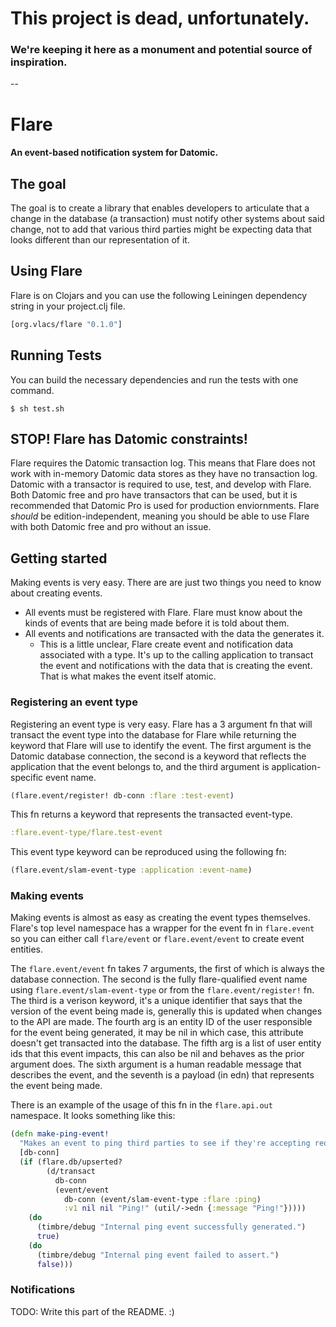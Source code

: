 # This project is dead, unfortunately. #

### We're keeping it here as a monument and potential source of inspiration. ###

--

# Flare
#### An event-based notification system for Datomic.

## The goal
The goal is to create a library that enables developers to articulate that a
change in the database (a transaction) must notify other systems about said
change, not to add that various third parties might be expecting data that
looks different than our representation of it.

## Using Flare
Flare is on Clojars and you can use the following Leiningen dependency string
in your project.clj file.

```clojure
[org.vlacs/flare "0.1.0"]
```

## Running Tests
You can build the necessary dependencies and run the tests with one command.

```$ sh test.sh```

## STOP! Flare has Datomic constraints!
Flare requires the Datomic transaction log. This means that Flare does not work
with in-memory Datomic data stores as they have no transaction log. Datomic with
a transactor is required to use, test, and develop with Flare. Both Datomic free
and pro have transactors that can be used, but it is recommended that Datomic
Pro is used for production enviornments. Flare *should* be edition-independent,
meaning you should be able to use Flare with both Datomic free and pro without
an issue.

## Getting started
Making events is very easy. There are are just two things you need to know about
creating events.
* All events must be registered with Flare. Flare must know about the kinds of
events that are being made before it is told about them.
* All events and notifications are transacted with the data the generates it.
    * This is a little unclear, Flare create event and notification data
    associated with a type. It's up to the calling application to transact the
    event and notifications with the data that is creating the event. That is
    what makes the event itself atomic.

### Registering an event type
Registering an event type is very easy. Flare has a 3 argument fn that will
transact the event type into the database for Flare while returning the keyword
that Flare will use to identify the event. The first argument is the Datomic
database connection, the second is a keyword that reflects the application that
the event belongs to, and the third argument is application-specific event name.

```clojure
(flare.event/register! db-conn :flare :test-event)
```

This fn returns a keyword that represents the transacted event-type.

```clojure
:flare.event-type/flare.test-event
```

This event type keyword can be reproduced using the following fn:

```clojure
(flare.event/slam-event-type :application :event-name)
```

### Making events
Making events is almost as easy as creating the event types themselves. Flare's
top level namespace has a wrapper for the event fn in ```flare.event``` so you
can either call ```flare/event``` or ```flare.event/event``` to create event
entities.

The ```flare.event/event``` fn takes 7 arguments, the first of which is always
the database connection. The second is the fully flare-qualified event name
using ```flare.event/slam-event-type``` or from the ```flare.event/register!```
fn. The third is a verison keyword, it's a unique identifier that says that the
version of the event being made is, generally this is updated when changes to
the API are made. The fourth arg is an entity ID of the user responsible for the
event being generated, it may be nil in which case, this attribute doesn't get
transacted into the database. The fifth arg is a list of user entity ids that
this event impacts, this can also be nil and behaves as the prior argument does.
The sixth argument is a human readable message that describes the event, and the
seventh is a payload (in edn) that represents the event being made.

There is an example of the usage of this fn in the ```flare.api.out```
namespace. It looks something like this:

```clojure
(defn make-ping-event!
  "Makes an event to ping third parties to see if they're accepting requests."
  [db-conn]
  (if (flare.db/upserted?
        (d/transact
          db-conn
          (event/event
            db-conn (event/slam-event-type :flare :ping)
            :v1 nil nil "Ping!" (util/->edn {:message "Ping!"}))))
    (do
      (timbre/debug "Internal ping event successfully generated.")
      true)
    (do
      (timbre/debug "Internal ping event failed to assert.")
      false)))
```

### Notifications

TODO: Write this part of the README. :)
